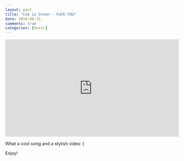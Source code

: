 ```yaml
---
layout: post
title: "Cee Lo Green - FUCK YOU"
date: 2010-08-31
comments: true
categories: [music]
---
```


<p class="video">
    <iframe width="560" height="315" src="https://www.youtube.com/embed/CAV0XrbEwNc" frameborder="0" allowfullscreen></iframe>
</p>

What a cool song and a stylish video :)

Enjoy!
